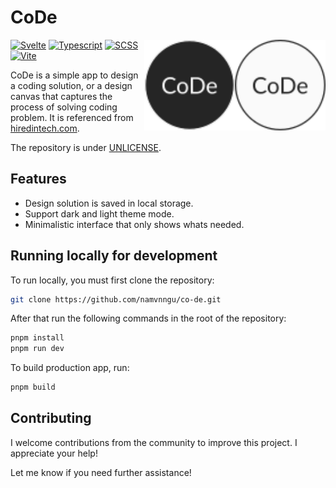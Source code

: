 # CoDe
<img align="right" width="145" src="./.github/logo-dark.svg#gh-dark-mode-only"/></p>
<img align="right" width="145" src="./.github/logo-light.svg#gh-light-mode-only"/></p>

[![Svelte](https://img.shields.io/badge/-Svelte-FF3E00?style=for-the-badge&logo=Svelte&logoColor=white)](https://svelte.dev)
[![Typescript](https://img.shields.io/badge/-Typescript-3178c6?style=for-the-badge&logo=TypeScript&logoColor=white)](https://www.typescriptlang.org)
[![SCSS](https://img.shields.io/badge/-SCSS-CC6699?style=for-the-badge&logo=Sass&logoColor=white)](https://sass-lang.com)
[![Vite](https://img.shields.io/badge/-Vite-646CFF?style=for-the-badge&logo=Vite&logoColor=white)](https://vitejs.dev)

CoDe is a simple app to design a coding solution, or a design canvas that captures the process of solving coding problem. It is referenced from [hiredintech.com](https://hiredintech.com).

The repository is under [UNLICENSE](https://unlicense.org).

## Features
- Design solution is saved in local storage.
- Support dark and light theme mode.
- Minimalistic interface that only shows whats needed.

## Running locally for development

To run locally, you must first clone the repository:
```bash
git clone https://github.com/namvnngu/co-de.git
```

After that run the following commands in the root of the repository:
```bash
pnpm install
pnpm run dev
```

To build production app, run:
```bash
pnpm build
```

## Contributing
I welcome contributions from the community to improve this project. I appreciate your help!

Let me know if you need further assistance!
